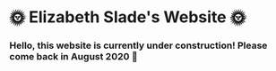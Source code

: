 # :sun_with_face: Elizabeth Slade's Website :sun_with_face:
###  Hello, this website is currently under construction! Please come back in August 2020 :tada:

